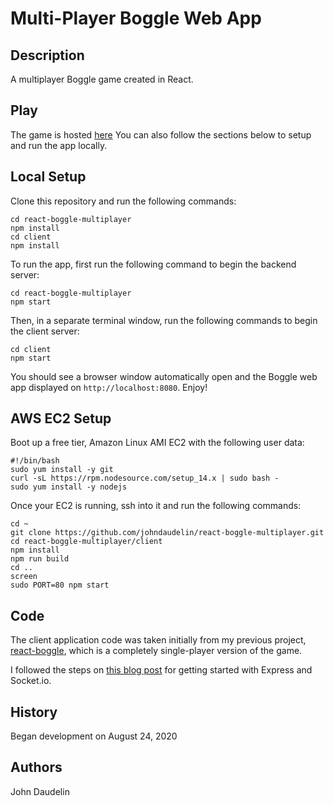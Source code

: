 # Multi-Player Boggle Web App

## Description

A multiplayer Boggle game created in React.

## Play

The game is hosted [here](http://ec2-35-153-50-80.compute-1.amazonaws.com:4001) You can also follow the sections below to setup and run the app locally.

## Local Setup

Clone this repository and run the following commands:

    cd react-boggle-multiplayer
    npm install
    cd client
    npm install

To run the app, first run the following command to begin the backend server:

    cd react-boggle-multiplayer
    npm start

Then, in a separate terminal window, run the following commands to begin the client server:

    cd client
    npm start

You should see a browser window automatically open and the Boggle web app displayed on `http://localhost:8080`. Enjoy!

## AWS EC2 Setup

Boot up a free tier, Amazon Linux AMI EC2 with the following user data:

```
#!/bin/bash
sudo yum install -y git
curl -sL https://rpm.nodesource.com/setup_14.x | sudo bash -
sudo yum install -y nodejs
```

Once your EC2 is running, ssh into it and run the following commands:

```
cd ~
git clone https://github.com/johndaudelin/react-boggle-multiplayer.git
cd react-boggle-multiplayer/client
npm install
npm run build
cd ..
screen
sudo PORT=80 npm start
```

## Code

The client application code was taken initially from my previous project, [react-boggle](https://github.com/Cowboy46/react-boggle), which is a completely single-player version of the game.

I followed the steps on [this blog post](https://www.valentinog.com/blog/socket-react/#socketio-react-and-nodejs-hands-on) for getting started with Express and Socket.io.

## History

Began development on August 24, 2020

## Authors

John Daudelin
